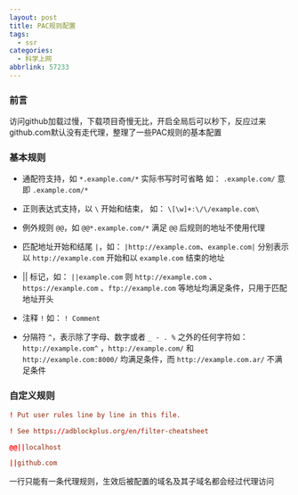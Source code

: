 ```yaml
---
layout: post
title: PAC规则配置
tags:
  - ssr
categories:
  - 科学上网
abbrlink: 57233
---
```


### 前言

访问github加载过慢，下载项目奇慢无比，开启全局后可以秒下，反应过来github.com默认没有走代理，整理了一些PAC规则的基本配置

<!--more-->

### 基本规则

- 通配符支持，如 `*.example.com/*` 实际书写时可省略 如： `.example.com/` 意即 `.example.com/*`

- 正则表达式支持，以 `\` 开始和结束， 如： `\[\w]+:\/\/example.com\`

- 例外规则 `@@`，如 `@@*.example.com/*` 满足 `@@` 后规则的地址不使用代理

- 匹配地址开始和结尾 `|`，如： `|http://example.com`、`example.com|` 分别表示以 `http://example.com` 开始和以 `example.com` 结束的地址

- || 标记，如： `||example.com` 则 `http://example.com` 、`https://example.com` 、`ftp://example.com` 等地址均满足条件，只用于匹配地址开头

- 注释 `!` 如： `! Comment`

- 分隔符 `^`，表示除了字母、数字或者 `_ - . %` 之外的任何字符如： `http://example.com^` ，`http://example.com/` 和 `http://example.com:8000/` 均满足条件，而 `http://example.com.ar/` 不满足条件

### 自定义规则

```conf
! Put user rules line by line in this file.

! See https://adblockplus.org/en/filter-cheatsheet

@@||localhost

||github.com

```

一行只能有一条代理规则，生效后被配置的域名及其子域名都会经过代理访问
